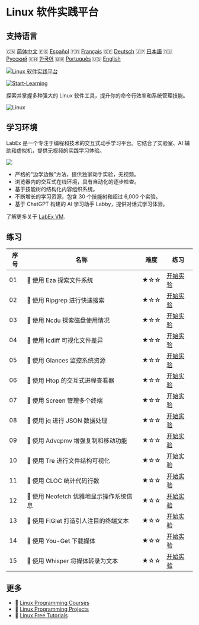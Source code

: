 # Linux 软件实践平台

## 支持语言

🇨🇳 [简体中文](README_zh.md) 🇪🇸 [Español](README_es.md) 🇫🇷 [Français](README_fr.md) 🇩🇪 [Deutsch](README_de.md) 🇯🇵 [日本語](README_ja.md) 🇷🇺 [Русский](README_ru.md) 🇰🇷 [한국어](README_ko.md) 🇧🇷 [Português](README_pt.md) 🇺🇸 [English](README.md) 

[![Linux 软件实践平台](https://cover-creator.labex.io/linux-software-playgrounds.png?lang=zh)](https://labex.io/zh/courses/linux-software-playgrounds)

[![Start-Learning](https://img.shields.io/badge/Start-Learning-whitesmoke?style=for-the-badge)](https://labex.io/zh/courses/linux-software-playgrounds)

探索并掌握多种强大的 Linux 软件工具，提升你的命令行效率和系统管理技能。

![Linux](https://img.shields.io/badge/Linux-whitesmoke?style=for-the-badge&logo=linux)


## 学习环境

LabEx 是一个专注于编程和技术的交互式动手学习平台。它结合了实验室、AI 辅助和虚拟机，提供无视频的实践学习体验。

![](https://tutorial-screenshot.getvm.io/images/vm-1725247253.png)

- 严格的"边学边做"方法，提供独家动手实验，无视频。
- 浏览器内的交互式在线环境，具有自动化的逐步检查。
- 基于技能树的结构化内容组织系统。
- 不断增长的学习资源，包含 30 个技能树和超过 6,000 个实验。
- 基于 ChatGPT 构建的 AI 学习助手 Labby，提供对话式学习体验。

了解更多关于 [LabEx VM](https://support.labex.io/using-labex/virtual-machine).

## 练习

|   序号 | 名称                                    | 难度   | 练习                                                                                                                          |
|--------|-----------------------------------------|--------|-------------------------------------------------------------------------------------------------------------------------------|
|     01 | 📖 使用 Eza 探索文件系统                | ★☆☆    | <a target='_blank' href='https://labex.io/zh/tutorials/linux-exploring-file-systems-with-eza-295948'>开始实验</a>             |
|     02 | 📖 使用 Ripgrep 进行快速搜索            | ★☆☆    | <a target='_blank' href='https://labex.io/zh/tutorials/linux-fast-searching-with-ripgrep-384504'>开始实验</a>                 |
|     03 | 📖 使用 Ncdu 探索磁盘使用情况           | ★☆☆    | <a target='_blank' href='https://labex.io/zh/tutorials/linux-explore-disk-usage-with-ncdu-296141'>开始实验</a>                |
|     04 | 📖 使用 Icdiff 可视化文件差异           | ★☆☆    | <a target='_blank' href='https://labex.io/zh/tutorials/linux-visualize-file-differences-with-icdiff-272381'>开始实验</a>      |
|     05 | 📖 使用 Glances 监控系统资源            | ★☆☆    | <a target='_blank' href='https://labex.io/zh/tutorials/linux-monitor-system-resources-with-glances-384503'>开始实验</a>       |
|     06 | 📖 使用 Htop 的交互式进程查看器         | ★☆☆    | <a target='_blank' href='https://labex.io/zh/tutorials/linux-interactive-process-viewer-with-htop-271667'>开始实验</a>        |
|     07 | 📖 使用 Screen 管理多个终端             | ★☆☆    | <a target='_blank' href='https://labex.io/zh/tutorials/linux-manage-multiple-terminals-with-screen-271827'>开始实验</a>       |
|     08 | 📖 使用 jq 进行 JSON 数据处理           | ★☆☆    | <a target='_blank' href='https://labex.io/zh/tutorials/linux-json-data-processing-with-jq-279945'>开始实验</a>                |
|     09 | 📖 使用 Advcpmv 增强复制和移动功能      | ★☆☆    | <a target='_blank' href='https://labex.io/zh/tutorials/linux-enhance-copying-and-moving-with-advcpmv-295937'>开始实验</a>     |
|     10 | 📖 使用 Tre 进行文件结构可视化          | ★☆☆    | <a target='_blank' href='https://labex.io/zh/tutorials/linux-file-structure-visualization-with-tre-384505'>开始实验</a>       |
|     11 | 📖 使用 CLOC 统计代码行数               | ★☆☆    | <a target='_blank' href='https://labex.io/zh/tutorials/linux-count-lines-of-code-with-cloc-273383'>开始实验</a>               |
|     12 | 📖 使用 Neofetch 优雅地显示操作系统信息 | ★☆☆    | <a target='_blank' href='https://labex.io/zh/tutorials/linux-display-os-info-stylishly-with-neofetch-299825'>开始实验</a>     |
|     13 | 📖 使用 FIGlet 打造引人注目的终端文本   | ★☆☆    | <a target='_blank' href='https://labex.io/zh/tutorials/linux-crafting-striking-terminal-text-with-figlet-272383'>开始实验</a> |
|     14 | 📖 使用 You-Get 下载媒体                | ★☆☆    | <a target='_blank' href='https://labex.io/zh/tutorials/linux-download-media-with-you-get-289657'>开始实验</a>                 |
|     15 | 📖 使用 Whisper 将媒体转录为文本        | ★☆☆    | <a target='_blank' href='https://labex.io/zh/tutorials/linux-transcribe-media-to-text-with-whisper-289658'>开始实验</a>       |

## 更多

- 🔗 [Linux Programming Courses](https://github.com/labex-labs/awesome-programming-courses)
- 🔗 [Linux Programming Projects](https://github.com/labex-labs/awesome-programming-projects)
- 🔗 [Linux Free Tutorials](https://github.com/labex-labs/linux-free-tutorials)

